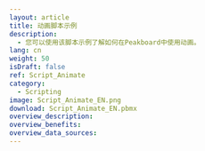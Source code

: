```yaml
---
layout: article
title: 动画脚本示例
description: 
  - 您可以使用该脚本示例了解如何在Peakboard中使用动画。
lang: cn
weight: 50
isDraft: false
ref: Script_Animate
category:
  - Scripting
image: Script_Animate_EN.png
download: Script_Animate_EN.pbmx
overview_description:
overview_benefits:
overview_data_sources:
---
```

